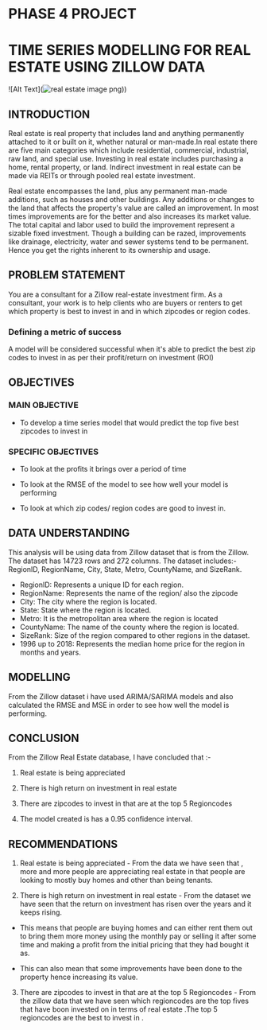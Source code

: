 # PHASE 4 PROJECT

# TIME SERIES MODELLING FOR REAL ESTATE USING ZILLOW DATA 

![Alt Text](![real estate image png](https://github.com/mercyodino/phase4project/assets/132947934/70ffc62c-79b8-4a73-a5c4-c102bd732d63)))

## INTRODUCTION
Real estate is real property that includes land and anything permanently attached to it or built on it, whether natural or man-made.In real estate there are five main categories which include residential, commercial, industrial, raw land, and special use.
Investing in real estate includes purchasing a home, rental property, or land. Indirect investment in real estate can be made via REITs or through pooled real estate investment.

Real estate encompasses the land, plus any permanent man-made additions, such as houses and other buildings. Any additions or changes to the land that affects the property's value are called an improvement. In most times improvements are for the better and also increases its market value. The total capital and labor used to build the improvement represent a sizable fixed investment. Though a building can be razed, improvements like drainage, electricity, water and sewer systems tend to be permanent. Hence you get the rights inherent to its ownership and usage.

## PROBLEM STATEMENT

You are a consultant for a Zillow real-estate investment firm. As a consultant, your work is to help clients who are buyers or renters to get which property is best to invest in and in which zipcodes or region codes.

### Defining a metric of success
A model will be considered successful when it's able to predict the best zip codes to invest in as per their profit/return on investment (ROI)

## OBJECTIVES 

### MAIN OBJECTIVE
* To develop a time series model that would predict the top five best zipcodes to invest in

### SPECIFIC OBJECTIVES
* To look at the profits it brings over a period of time

* To look at the RMSE of the model to see how well your model is performing 

* To look at which zip codes/ region codes are good to invest in.

## DATA UNDERSTANDING
This analysis will be using data from Zillow dataset that is from the Zillow. The dataset has 14723 rows and 272 columns. The dataset includes:- RegionID,	RegionName,	City, State, Metro,	CountyName, and SizeRank.

* RegionID: Represents a unique ID for each region.
* RegionName: Represents the name of the region/ also the zipcode	
* City: The city where the region is located.
* State:	State where the region is located.
* Metro:	It is the metropolitan area where the region is located 
* CountyName: The name of the county where the region is located.
* SizeRank: Size of the region compared to other regions in the dataset.	
* 1996 up to 2018: Represents the median home price for the region in months and years.

## MODELLING
From the Zillow dataset i have used ARIMA/SARIMA models and also calculated the RMSE and MSE in order to see how well the model is performing. 

## CONCLUSION
From the Zillow Real Estate database, I have concluded that :-

1. Real estate is being appreciated 

2. There is high return  on investment in real estate

3. There are zipcodes to invest in that are at the top 5 Regioncodes 

4. The model created is has a 0.95 confidence interval.


## RECOMMENDATIONS

1. Real estate is being appreciated - From the data we have seen that , more and more people are appreciating real estate in that people are looking to mostly buy homes and other than being tenants.

2. There is high return on investment in real estate - From the dataset we have seen that the return on investment has risen over  the years and it keeps rising.

* This means that people are buying homes and can either rent them out to bring them more money using the monthly pay or selling it after some time and making a profit from the initial pricing that they had bought it as.

* This can also mean that some improvements have been done to the property hence increasing its value.

3. There are zipcodes to invest in that are at the top 5 Regioncodes - From the zillow data that we have seen which regioncodes are the top fives that have boon invested on in terms of real estate .The top 5 regioncodes are the best to invest in .  
